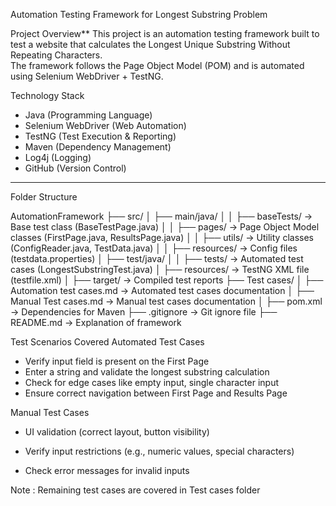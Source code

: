 Automation Testing Framework for Longest Substring Problem

Project Overview**
This project is an automation testing framework built to test a website that calculates the Longest Unique Substring Without Repeating Characters.  
The framework follows the Page Object Model (POM) and is automated using Selenium WebDriver + TestNG.



Technology Stack
- Java (Programming Language)
- Selenium WebDriver (Web Automation)
- TestNG (Test Execution & Reporting)
- Maven (Dependency Management)
- Log4j (Logging)
- GitHub (Version Control)

---

Folder Structure

AutomationFramework 
├── src/ 
│ ├── main/java/ 
│ │ ├── baseTests/ → Base test class (BaseTestPage.java) 
│ │ ├── pages/ → Page Object Model classes (FirstPage.java, ResultsPage.java) 
│ │ ├── utils/ → Utility classes (ConfigReader.java, TestData.java) 
│ │ ├── resources/ → Config files (testdata.properties) 
│ ├── test/java/ 
│ │ ├── tests/ → Automated test cases (LongestSubstringTest.java) 
│ ├── resources/ → TestNG XML file (testfile.xml) 
│ ├── target/ → Compiled test reports 
├── Test cases/ 
│ ├── Automation test cases.md → Automated test cases documentation 
│ ├── Manual Test cases.md → Manual test cases documentation 
│ ├── pom.xml → Dependencies for Maven 
├── .gitignore → Git ignore file 
├── README.md → Explanation of framework


Test Scenarios Covered
Automated Test Cases
- Verify input field is present on the First Page
- Enter a string and validate the longest substring calculation
- Check for edge cases like empty input, single character input
- Ensure correct navigation between First Page and Results Page

Manual Test Cases
- UI validation (correct layout, button visibility)

- Verify input restrictions (e.g., numeric values, special characters)

- Check error messages for invalid inputs

Note : Remaining test cases are covered in Test cases folder